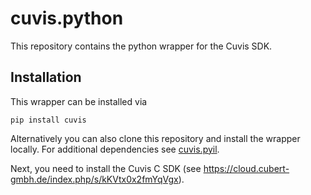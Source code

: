 # cuvis.python

This repository contains the python wrapper for the Cuvis SDK.

## Installation

This wrapper can be installed via 

```
pip install cuvis
```

Alternatively you can also clone this repository and install the wrapper locally.
For additional dependencies see [cuvis.pyil](https://github.com/cubert-hyperspectral/cuvis.pyil).

Next, you need to install the Cuvis C SDK (see https://cloud.cubert-gmbh.de/index.php/s/kKVtx0x2fmYqVgx).



